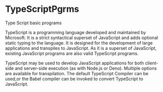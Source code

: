 # TypeScriptPgrms
Type Script basic programs

TypeScript is a programming language developed and maintained by Microsoft. 
It is a strict syntactical superset of JavaScript and 
adds optional static typing to the language. 
It is designed for the development of large applications and transpiles to JavaScript.
As it is a superset of JavaScript, existing JavaScript programs are also valid TypeScript programs.

TypeScript may be used to develop JavaScript applications for both client-side and server-side execution (as with Node.js or Deno). 
Multiple options are available for transpilation. 
The default TypeScript Compiler can be used,or the Babel compiler can be invoked to convert TypeScript to JavaScript.
